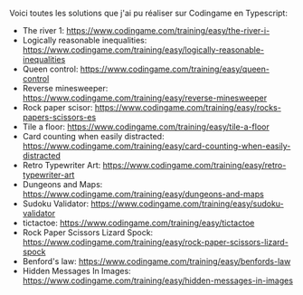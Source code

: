 Voici toutes les solutions que j'ai pu réaliser sur Codingame en Typescript:

- The river 1: https://www.codingame.com/training/easy/the-river-i-
- Logically reasonable inequalities: https://www.codingame.com/training/easy/logically-reasonable-inequalities
- Queen control: https://www.codingame.com/training/easy/queen-control
- Reverse minesweeper: https://www.codingame.com/training/easy/reverse-minesweeper
- Rock paper scisor: https://www.codingame.com/training/easy/rocks-papers-scissors-es
- Tile a floor: https://www.codingame.com/training/easy/tile-a-floor
- Card counting when easily distracted: https://www.codingame.com/training/easy/card-counting-when-easily-distracted
- Retro Typewriter Art: https://www.codingame.com/training/easy/retro-typewriter-art
- Dungeons and Maps: https://www.codingame.com/training/easy/dungeons-and-maps
- Sudoku Validator: https://www.codingame.com/training/easy/sudoku-validator
- tictactoe: https://www.codingame.com/training/easy/tictactoe
- Rock Paper Scissors Lizard Spock: https://www.codingame.com/training/easy/rock-paper-scissors-lizard-spock
- Benford's law: https://www.codingame.com/training/easy/benfords-law
- Hidden Messages In Images: https://www.codingame.com/training/easy/hidden-messages-in-images
